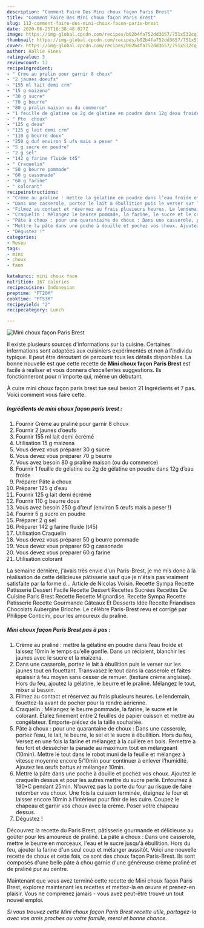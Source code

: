 ```yaml
---
description: "Comment Faire Des Mini choux façon Paris Brest"
title: "Comment Faire Des Mini choux façon Paris Brest"
slug: 113-comment-faire-des-mini-choux-facon-paris-brest
date: 2020-06-25T16:38:48.027Z
image: https://img-global.cpcdn.com/recipes/b02b4fa752dd3657/751x532cq70/mini-choux-facon-paris-brest-photo-principale-de-la-recette.jpg
thumbnail: https://img-global.cpcdn.com/recipes/b02b4fa752dd3657/751x532cq70/mini-choux-facon-paris-brest-photo-principale-de-la-recette.jpg
cover: https://img-global.cpcdn.com/recipes/b02b4fa752dd3657/751x532cq70/mini-choux-facon-paris-brest-photo-principale-de-la-recette.jpg
author: Hallie Hines
ratingvalue: 3
reviewcount: 13
recipeingredient:
- " Crme au pralin pour garnir 8 choux"
- "2 jaunes doeufs"
- "155 ml lait demi crm"
- "15 g maizena"
- "30 g sucre"
- "70 g beurre"
- "80 g pralin maison ou du commerce"
- "1 feuille de glatine ou 2g de glatine en poudre dans 12g deau froide"
- " Pte  choux"
- "125 g deau"
- "125 g lait demi crm"
- "110 g beurre doux"
- "250 g duf environ 5 ufs mais a peser "
- "5 g sucre en poudre"
- "2 g sel"
- "142 g farine fluide t45"
- " Craquelin"
- "50 g beurre pommade"
- "60 g cassonade"
- "60 g farine"
- " colorant"
recipeinstructions:
- "Crème au praliné : mettre la gélatine en poudre dans l’eau froide et laissez 10min le temps qu’elle gonfle. Dans un récipient, blanchir les jaunes avec le sucre et la maïzena."
- "Dans une casserole, portez le lait à ébullition puis le verser sur les jaunes tout en fouettant. Transvasez le tout dans la casserole et faites épaissir à feu moyen sans cesser de remuer. (texture crème anglaise). Hors du feu, ajoutez la gélatine, le beurre et le praliné. Mélangez le tout, mixer si besoin."
- "Filmez au contact et réservez au frais plusieurs heures. Le lendemain, fouettez-la avant de pocher pour la rendre aérienne."
- "Craquelin : Mélangez le beurre pommade, la farine, le sucre et le colorant. Étalez finement entre 2 feuilles de papier cuisson et mettre au congélateur. Emporte-piécez de la taille souhaitée."
- "Pâte à choux : pour une quarantaine de choux : Dans une casserole, portez l’eau, le lait, le beurre, le sel et le sucre à ébullition. Hors du feu, Versez en une fois la farine et mélangez à la cuillère en bois. Remettre à feu fort et dessécher la panade au maximum tout en mélangeant (10min). Mettre le tout dans le robot muni de la feuille et mélangez à vitesse moyenne encore 5/10min pour continuer à enlever l’humidité. Ajoutez les œufs battus et mélangez 10min."
- "Mettre la pâte dans une poche à douille et pochez vos choux. Ajoutez le craquelin dessus et pour les autres mettre du sucre perlé. Enfournez à 180•C pendant 25min. N’ouvrez pas la porte du four au risque de faire retomber vos choux. Une fois la cuisson terminée, éteignez le four et laisser encore 10min à l’intérieur pour finir de les cuire. Coupez le chapeau et garnir vos choux avec la crème. Poser votre chapeau dessus."
- "Dégustez !"
categories:
- Resep
tags:
- mini
- choux
- faon

katakunci: mini choux faon 
nutrition: 167 calories
recipecuisine: Indonesian
preptime: "PT20M"
cooktime: "PT53M"
recipeyield: "2"
recipecategory: Lunch

---
```



![Mini choux façon Paris Brest](https://img-global.cpcdn.com/recipes/b02b4fa752dd3657/751x532cq70/mini-choux-facon-paris-brest-photo-principale-de-la-recette.jpg)

Il existe plusieurs sources d'informations sur la cuisine. Certaines informations sont adaptées aux cuisiniers expérimentés et non à l'individu typique. Il peut être déroutant de parcourir tous les détails disponibles. La bonne nouvelle est que cette recette de <strong> Mini choux façon Paris Brest </strong> est facile à réaliser et vous donnera d’excellentes suggestions. Ils fonctionneront pour n'importe qui, même un débutant.

<!--inarticleads1-->

À cuire mini choux façon paris brest tue seul besion 21 Ingrédients et 7 pas. Voici comment vous faire cette.

##### Ingrédients de mini choux façon paris brest :

1. Fournir  Crème au praliné pour garnir 8 choux
1. Fournir 2 jaunes d’oeufs
1. Fournir 155 ml lait demi écrémé
1. Utilisation 15 g maizena
1. Vous devez vous préparer 30 g sucre
1. Vous devez vous préparer 70 g beurre
1. Vous avez besoin 80 g praliné maison (ou du commerce)
1. Fournir 1 feuille de gélatine ou 2g de gélatine en poudre dans 12g d’eau froide
1. Préparer  Pâte à choux
1. Préparer 125 g d’eau
1. Fournir 125 g lait demi écrémé
1. Fournir 110 g beurre doux
1. Vous avez besoin 250 g d’œuf (environ 5 œufs mais a peser !)
1. Fournir 5 g sucre en poudre
1. Préparer 2 g sel
1. Préparer 142 g farine fluide (t45)
1. Utilisation  Craquelin
1. Vous devez vous préparer 50 g beurre pommade
1. Vous devez vous préparer 60 g cassonade
1. Vous devez vous préparer 60 g farine
1. Utilisation  colorant


La semaine dernière, j&#39;avais très envie d&#39;un Paris-Brest, je me mis donc à la réalisation de cette délicieuse pâtisserie sauf que je n&#39;étais pas vraiment satisfaite par la forme d… Article de Nicolas Voisin. Recette Sympa Recette Patisserie Dessert Facile Recette Dessert Recettes Sucrées Recettes De Cuisine Paris Brest Recette Recette Mignardise. Recette Sympa Recette Patisserie Recette Gourmande Gâteaux Et Desserts Idée Recette Friandises Chocolats Aubergine Brioche. Le célèbre Paris-Brest revu et corrigé par Philippe Conticini, pour les amoureux du praliné. 

<!--inarticleads2-->

##### Mini choux façon Paris Brest pas à pas :

1. Crème au praliné : mettre la gélatine en poudre dans l’eau froide et laissez 10min le temps qu’elle gonfle. Dans un récipient, blanchir les jaunes avec le sucre et la maïzena.
1. Dans une casserole, portez le lait à ébullition puis le verser sur les jaunes tout en fouettant. Transvasez le tout dans la casserole et faites épaissir à feu moyen sans cesser de remuer. (texture crème anglaise). Hors du feu, ajoutez la gélatine, le beurre et le praliné. Mélangez le tout, mixer si besoin.
1. Filmez au contact et réservez au frais plusieurs heures. Le lendemain, fouettez-la avant de pocher pour la rendre aérienne.
1. Craquelin : Mélangez le beurre pommade, la farine, le sucre et le colorant. Étalez finement entre 2 feuilles de papier cuisson et mettre au congélateur. Emporte-piécez de la taille souhaitée.
1. Pâte à choux : pour une quarantaine de choux : Dans une casserole, portez l’eau, le lait, le beurre, le sel et le sucre à ébullition. Hors du feu, Versez en une fois la farine et mélangez à la cuillère en bois. Remettre à feu fort et dessécher la panade au maximum tout en mélangeant (10min). Mettre le tout dans le robot muni de la feuille et mélangez à vitesse moyenne encore 5/10min pour continuer à enlever l’humidité. Ajoutez les œufs battus et mélangez 10min.
1. Mettre la pâte dans une poche à douille et pochez vos choux. Ajoutez le craquelin dessus et pour les autres mettre du sucre perlé. Enfournez à 180•C pendant 25min. N’ouvrez pas la porte du four au risque de faire retomber vos choux. Une fois la cuisson terminée, éteignez le four et laisser encore 10min à l’intérieur pour finir de les cuire. Coupez le chapeau et garnir vos choux avec la crème. Poser votre chapeau dessus.
1. Dégustez !


Découvrez la recette du Paris Brest, pâtisserie gourmande et délicieuse au goûter pour les amoureux de praliné. La pâte à choux : Dans une casserole, mettre le beurre en morceaux, l&#39;eau et le sucre jusqu&#39;à ébullition. Hors du feu, ajouter la farine d&#39;un seul coup et mélanger aussitôt. Voici une nouvelle recette de choux et cette fois, ce sont des choux façon Paris-Brest. Ils sont composés d&#39;une belle pâte à chou garnie d&#39;une généreuse crème praliné et de praliné pur au centre. 

<!--inarticleads1-->

<p>
Maintenant que vous avez terminé cette recette de Mini choux façon Paris Brest, explorez maintenant les recettes et mettez-la en œuvre et prenez-en plaisir. Vous ne comprenez jamais - vous avez peut-être trouvé un tout nouvel emploi.
</p>

<p>
<i>Si vous trouvez cette Mini choux façon Paris Brest recette utile, partagez-la avec vos amis proches ou votre famille, merci et bonne chance.</i>
</p>
